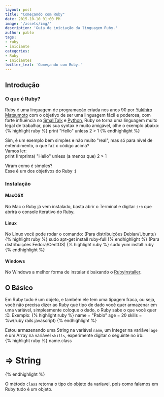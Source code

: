 ```yaml
---
layout: post
title: "Começando com Ruby"
date: 2015-10-10 01:00 PM
image: '/assets/img/'
description: 'Guia de iniciação da linguagem Ruby.'
author: pablo
tags:
- ruby
- iniciante
categories:
- Ruby
- Iniciantes
twitter_text: 'Começando com Ruby.'
---
```


## Introdução

### O que é Ruby?

Ruby é uma linguagem de programação criada nos anos 90 por <a href="https://github.com/matnn" target="_blank">Yukihiro Matsumoto</a> com o objetivo de ser uma linguagem fácil e poderosa,
com forte influência no <a href="https://www.smalltalk.org/main/" target="_blank">SmallTalk</a> e <a href="https://www.python.org/" target="_blank">Python</a>, Ruby se torna uma linguagem muito legal de trabalhar,
pois sua syntax é muito amigável, olhe o exemplo abaixo:
{% highlight ruby %}
print "Hello" unless 2 > 1
{% endhighlight %}

Sim, é um exemplo bem simples e não muito "real", mas só para nível de
entendimento, o que faz o código acima?  
Vamos ler:  
print (Imprima) "Hello" unless (a menos que) 2 > 1  

Viram como é simples?  
Esse é um dos objetivos do Ruby :)

### Instalação

#### MacOSX
No Mac o Ruby já vem instalado, basta abrir o Terminal e digitar `irb` que
abrirá o console iterativo do Ruby.

#### Linux
No Linux você pode rodar o comando:
(Para distribuições Debian/Ubuntu)
{% highlight ruby %}
sudo apt-get install ruby-full
{% endhighlight %}
(Para distribuições Fedora/CentOS)
{% highlight ruby %}
sudo yum install ruby
{% endhighlight %}

#### Windows
No Windows a melhor forma de instalar é baixando o <a href="http://rubyinstaller.org/" target="_blank">RubyInstaller</a>.

## O Básico

Em Ruby tudo é um objeto, e também ele tem uma tipagem fraca, ou seja, você não precisa dizer ao Ruby
que tipo de dado você quer armazenar em uma variável, simplesmente coloque o
dado, o Ruby sabe o que você quer :D.
Exemplo:
{% highlight ruby %}
name = "Pablo"
age = 20
skills = %w(ruby rails javascript)
{% endhighlight %}

Estou armazenando uma String na variável `name`, um Integer na variável `age` e
um Array na variável `skills`, experimente digitar o seguinte no irb:  
{% highlight ruby %}
name.class

# => String
{% endhighlight %}

O método `class` retorna o tipo do objeto da varíavel, pois como falamos em
Ruby tudo é um objeto.




